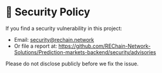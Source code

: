 # 🔐 Security Policy

If you find a security vulnerability in this project:

- Email: security@rechain.network
- Or file a report at: https://github.com/REChain-Network-Solutions/Prediction-markets-backend/security/advisories

Please do not disclose publicly before we fix the issue.
